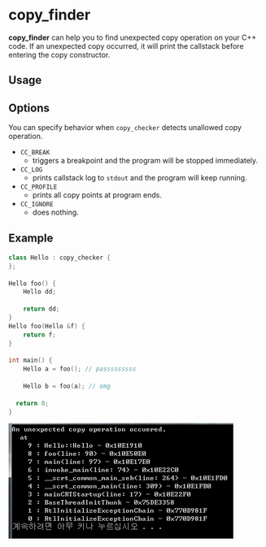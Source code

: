 copy_finder
====

__copy_finder__ can help you to find unexpected copy operation on your C++ code. If an unexpected copy occurred, it will print the callstack before entering the copy constructor.

Usage
----

Options
----
You can specify behavior when `copy_checker` detects unallowed copy operation.
* `CC_BREAK`
  * triggers a breakpoint and the program will be stopped immediately.
* `CC_LOG`
  * prints callstack log to `stdout` and the program will keep running. 
* `CC_PROFILE`
  * prints all copy points at program ends.
* `CC_IGNORE`
  * does nothing.

Example
----
```c++
class Hello : copy_checker {
};

Hello foo() {
	Hello dd;

	return dd;
}
Hello foo(Hello &f) {
	return f;
}

int main() {
	Hello a = foo(); // passsssssss

	Hello b = foo(a); // omg

  return 0;
}
```
![img](img/print_log.png)
